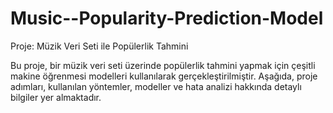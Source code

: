 # Music--Popularity-Prediction-Model

Proje: Müzik Veri Seti ile Popülerlik Tahmini

Bu proje, bir müzik veri seti üzerinde popülerlik tahmini yapmak için çeşitli makine öğrenmesi modelleri kullanılarak gerçekleştirilmiştir. Aşağıda, proje adımları, kullanılan yöntemler, modeller ve hata analizi hakkında detaylı bilgiler yer almaktadır.
